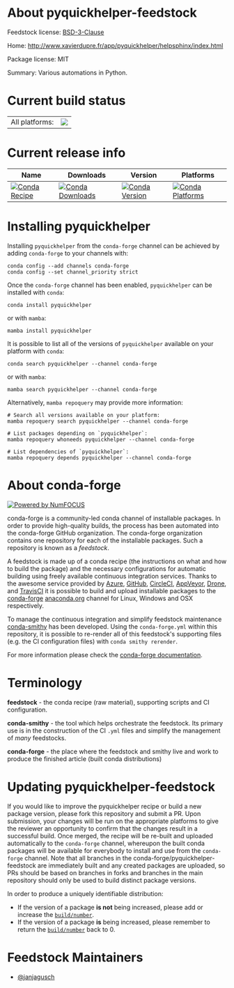 About pyquickhelper-feedstock
=============================

Feedstock license: [BSD-3-Clause](https://github.com/conda-forge/pyquickhelper-feedstock/blob/main/LICENSE.txt)

Home: http://www.xavierdupre.fr/app/pyquickhelper/helpsphinx/index.html

Package license: MIT

Summary: Various automations in Python.

Current build status
====================


<table><tr><td>All platforms:</td>
    <td>
      <a href="https://dev.azure.com/conda-forge/feedstock-builds/_build/latest?definitionId=12858&branchName=main">
        <img src="https://dev.azure.com/conda-forge/feedstock-builds/_apis/build/status/pyquickhelper-feedstock?branchName=main">
      </a>
    </td>
  </tr>
</table>

Current release info
====================

| Name | Downloads | Version | Platforms |
| --- | --- | --- | --- |
| [![Conda Recipe](https://img.shields.io/badge/recipe-pyquickhelper-green.svg)](https://anaconda.org/conda-forge/pyquickhelper) | [![Conda Downloads](https://img.shields.io/conda/dn/conda-forge/pyquickhelper.svg)](https://anaconda.org/conda-forge/pyquickhelper) | [![Conda Version](https://img.shields.io/conda/vn/conda-forge/pyquickhelper.svg)](https://anaconda.org/conda-forge/pyquickhelper) | [![Conda Platforms](https://img.shields.io/conda/pn/conda-forge/pyquickhelper.svg)](https://anaconda.org/conda-forge/pyquickhelper) |

Installing pyquickhelper
========================

Installing `pyquickhelper` from the `conda-forge` channel can be achieved by adding `conda-forge` to your channels with:

```
conda config --add channels conda-forge
conda config --set channel_priority strict
```

Once the `conda-forge` channel has been enabled, `pyquickhelper` can be installed with `conda`:

```
conda install pyquickhelper
```

or with `mamba`:

```
mamba install pyquickhelper
```

It is possible to list all of the versions of `pyquickhelper` available on your platform with `conda`:

```
conda search pyquickhelper --channel conda-forge
```

or with `mamba`:

```
mamba search pyquickhelper --channel conda-forge
```

Alternatively, `mamba repoquery` may provide more information:

```
# Search all versions available on your platform:
mamba repoquery search pyquickhelper --channel conda-forge

# List packages depending on `pyquickhelper`:
mamba repoquery whoneeds pyquickhelper --channel conda-forge

# List dependencies of `pyquickhelper`:
mamba repoquery depends pyquickhelper --channel conda-forge
```


About conda-forge
=================

[![Powered by
NumFOCUS](https://img.shields.io/badge/powered%20by-NumFOCUS-orange.svg?style=flat&colorA=E1523D&colorB=007D8A)](https://numfocus.org)

conda-forge is a community-led conda channel of installable packages.
In order to provide high-quality builds, the process has been automated into the
conda-forge GitHub organization. The conda-forge organization contains one repository
for each of the installable packages. Such a repository is known as a *feedstock*.

A feedstock is made up of a conda recipe (the instructions on what and how to build
the package) and the necessary configurations for automatic building using freely
available continuous integration services. Thanks to the awesome service provided by
[Azure](https://azure.microsoft.com/en-us/services/devops/), [GitHub](https://github.com/),
[CircleCI](https://circleci.com/), [AppVeyor](https://www.appveyor.com/),
[Drone](https://cloud.drone.io/welcome), and [TravisCI](https://travis-ci.com/)
it is possible to build and upload installable packages to the
[conda-forge](https://anaconda.org/conda-forge) [anaconda.org](https://anaconda.org/)
channel for Linux, Windows and OSX respectively.

To manage the continuous integration and simplify feedstock maintenance
[conda-smithy](https://github.com/conda-forge/conda-smithy) has been developed.
Using the ``conda-forge.yml`` within this repository, it is possible to re-render all of
this feedstock's supporting files (e.g. the CI configuration files) with ``conda smithy rerender``.

For more information please check the [conda-forge documentation](https://conda-forge.org/docs/).

Terminology
===========

**feedstock** - the conda recipe (raw material), supporting scripts and CI configuration.

**conda-smithy** - the tool which helps orchestrate the feedstock.
                   Its primary use is in the construction of the CI ``.yml`` files
                   and simplify the management of *many* feedstocks.

**conda-forge** - the place where the feedstock and smithy live and work to
                  produce the finished article (built conda distributions)


Updating pyquickhelper-feedstock
================================

If you would like to improve the pyquickhelper recipe or build a new
package version, please fork this repository and submit a PR. Upon submission,
your changes will be run on the appropriate platforms to give the reviewer an
opportunity to confirm that the changes result in a successful build. Once
merged, the recipe will be re-built and uploaded automatically to the
`conda-forge` channel, whereupon the built conda packages will be available for
everybody to install and use from the `conda-forge` channel.
Note that all branches in the conda-forge/pyquickhelper-feedstock are
immediately built and any created packages are uploaded, so PRs should be based
on branches in forks and branches in the main repository should only be used to
build distinct package versions.

In order to produce a uniquely identifiable distribution:
 * If the version of a package **is not** being increased, please add or increase
   the [``build/number``](https://docs.conda.io/projects/conda-build/en/latest/resources/define-metadata.html#build-number-and-string).
 * If the version of a package **is** being increased, please remember to return
   the [``build/number``](https://docs.conda.io/projects/conda-build/en/latest/resources/define-metadata.html#build-number-and-string)
   back to 0.

Feedstock Maintainers
=====================

* [@janjagusch](https://github.com/janjagusch/)

